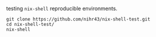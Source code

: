 testing `nix-shell` reproducible environments.

```
git clone https://github.com/nihr43/nix-shell-test.git
cd nix-shell-test/
nix-shell
```
